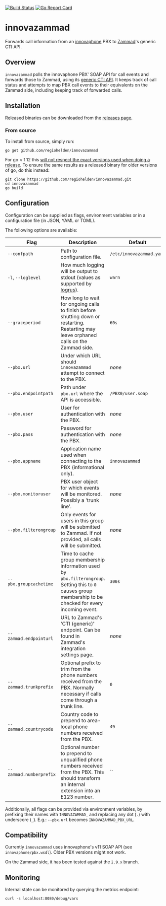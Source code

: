 [![Build Status](https://travis-ci.org/RegioHelden/innovazammad.svg?branch=master)](https://travis-ci.org/RegioHelden/innovazammad)
[![Go Report Card](https://goreportcard.com/badge/github.com/regiohelden/innovazammad)](https://goreportcard.com/report/github.com/regiohelden/innovazammad)

# innovazammad

Forwards call information from an [innovaphone](https://www.innovaphone.com/) PBX to [Zammad](https://zammad.com/)'s generic CTI API.


## Overview

`innovazammad` polls the innovaphone PBX' SOAP API for call events and forwards those to Zammad, using its [generic CTI API](https://docs.zammad.org/en/latest/cti-api-push.html). It keeps track of call status and attempts to map PBX call events to their equivalents on the Zammad side, including keeping track of forwarded calls.

## Installation

Released binaries can be downloaded from the [releases page](https://github.com/RegioHelden/innovazammad/releases).

### From source

To install from source, simply run:
```
go get github.com/regiohelden/innovazammad
```
For go < 1.12 this [will not respect the exact versions used when doing a release](https://github.com/golang/go/issues/24250). To ensure the same results as a released binary for older versions of go, do this instead:
```
git clone https://github.com/regiohelden/innovazammad.git
cd innovazammad
go build
```

## Configuration

Configuration can be supplied as flags, environment variables or in a configuration file (in JSON, YAML or TOML). 

The following options are available:

| Flag | Description | Default | Required? |
|---|---|---|---|
|`--confpath` | Path to configuration file.  | `/etc/innovazammad.yaml` | |
|`-l`, `--loglevel` | How much logging will be output to stdout (values as supported by [logrus](https://github.com/sirupsen/logrus)). | `warn` | |
|`--graceperiod` | How long to wait for ongoing calls to finish before shutting down or restarting. Restarting may leave orphaned calls on the Zammad side. | `60s` ||
|`--pbx.url` | Under which URL should `innovazammad` attempt to connect to the PBX. | _none_ | × |
|`--pbx.endpointpath` | Path under `pbx.url` where the API is accessible. | `/PBX0/user.soap` ||
|`--pbx.user` | User for authentication with the PBX. | _none_ | × |
|`--pbx.pass` | Password for authentication with the PBX. | _none_ | × |
|`--pbx.appname` | Application name used when connecting to the PBX (informational only). | `innovazammad` ||
|`--pbx.monitoruser` | PBX user object for which events will be monitored. Possibly a 'trunk line'. | _none_ | × |
|`--pbx.filterongroup` | Only events for users in this group will be submitted to Zammad. If not provided, all calls will be submitted. | _none_ ||
|`--pbx.groupcachetime` | Time to cache group membership information used by `pbx.filterongroup`. Setting this to `0` causes group membership to be checked for every incoming event.| `300s` ||
|`--zammad.endpointurl` | URL to Zammad's 'CTI (generic)' endpoint. Can be found in Zammad's integration settings page. | _none_ |×|
|`--zammad.trunkprefix` | Optional prefix to trim from the phone numbers received from the PBX. Normally necessary if calls come through a trunk line. | `0` ||
|`--zammad.countrycode` | Country code to prepend to area-local phone numbers received from the PBX. | `49` ||
|`--zammad.numberprefix` | Optional number to prepend to unqualified phone numbers received from the PBX. This should transform an internal extension into an E123 number. | `` ||

Additionally, all flags can be provided via environment variables, by prefixing their names with `INNOVAZAMMAD_` and replacing any dot (`.`) with underscore (`_`). E.g.: `--pbx.url` becomes `INNOVAZAMMAD_PBX_URL`.

## Compatibility

Currently `innovazammad` uses innovaphone's v11 SOAP API (see `innovaphone/pbx.wsdl`). Older PBX versions might not work.

On the Zammad side, it has been tested against the `2.9.x` branch.

## Monitoring

Internal state can be monitored by querying the metrics endpoint:
```
curl -s localhost:8080/debug/vars
```